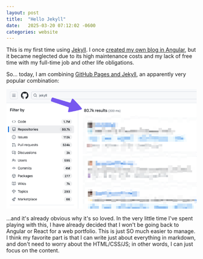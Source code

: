 ```yaml
---
layout: post
title:  "Hello Jekyll"
date:   2025-03-20 07:12:02 -0600
categories: website
---
```


This is my first time using [Jekyll](https://jekyllrb.com/). I once [created my own blog in Angular](https://github.com/MitchTalmadge/Old-Portfolio), but it became neglected due to its high maintenance costs and my lack of free time with my full-time job and other life obligations. 

So... today, I am combining [GitHub Pages and Jekyll](https://docs.github.com/en/pages/setting-up-a-github-pages-site-with-jekyll/about-github-pages-and-jekyll), an apparently very popular combination:

![Search results on GitHub.com for "jekyll" returning 80 thousand results](../assets/images/2025-03-20-hello-jekyll-1742703122616.png)

...and it's already obvious why it's so loved. In the very little time I've spent playing with this, I have already decided that I won't be going back to Angular or React for a web portfolio. This is just SO much easier to manage. I think my favorite part is that I can write just about everything in markdown, and don't need to worry about the HTML/CSS/JS; in other words, I can just focus on the content.